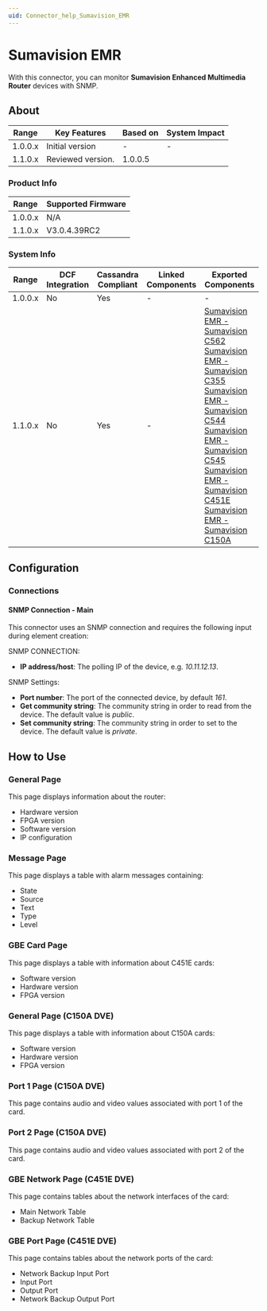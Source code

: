 ```yaml
---
uid: Connector_help_Sumavision_EMR
---
```


# Sumavision EMR

With this connector, you can monitor **Sumavision Enhanced Multimedia Router** devices with SNMP.

## About

| **Range** | **Key Features**  | **Based on** | **System Impact** |
|-----------|-------------------|--------------|-------------------|
| 1.0.0.x   | Initial version   | \-           | \-                |
| 1.1.0.x   | Reviewed version. | 1.0.0.5      |                   |

### Product Info

| **Range** | **Supported Firmware** |
|-----------|------------------------|
| 1.0.0.x   | N/A                    |
| 1.1.0.x   | V3.0.4.39RC2           |

### System Info

| **Range** | **DCF Integration** | **Cassandra Compliant** | **Linked Components** | **Exported Components**                                                                                                                                                                                                                                                                                                                                                                                                                                                                                                                                                                                   |
|-----------|---------------------|-------------------------|-----------------------|-----------------------------------------------------------------------------------------------------------------------------------------------------------------------------------------------------------------------------------------------------------------------------------------------------------------------------------------------------------------------------------------------------------------------------------------------------------------------------------------------------------------------------------------------------------------------------------------------------------|
| 1.0.0.x   | No                  | Yes                     | \-                    | \-                                                                                                                                                                                                                                                                                                                                                                                                                                                                                                                                                                                                        |
| 1.1.0.x   | No                  | Yes                     | \-                    | [Sumavision EMR - Sumavision C562](xref:Connector_help_Sumavision_EMR_-_Sumavision_C562) [Sumavision EMR - Sumavision C355](xref:Connector_help_Sumavision_EMR_-_Sumavision_C355) [Sumavision EMR - Sumavision C544](xref:Connector_help_Sumavision_EMR_-_Sumavision_C544) [Sumavision EMR - Sumavision C545](xref:Connector_help_Sumavision_EMR_-_Sumavision_C545) [Sumavision EMR - Sumavision C451E](xref:Connector_help_Sumavision_EMR_-_Sumavision_C451E) [Sumavision EMR - Sumavision C150A](xref:Connector_help_Sumavision_EMR_-_Sumavision_C150A) |

## Configuration

### Connections

#### SNMP Connection - Main

This connector uses an SNMP connection and requires the following input during element creation:

SNMP CONNECTION:

- **IP address/host**: The polling IP of the device, e.g. *10.11.12.13*.

SNMP Settings:

- **Port number**: The port of the connected device, by default *161*.
- **Get community string**: The community string in order to read from the device. The default value is *public*.
- **Set community string**: The community string in order to set to the device. The default value is *private*.

## How to Use

### General Page

This page displays information about the router:

- Hardware version
- FPGA version
- Software version
- IP configuration

### Message Page

This page displays a table with alarm messages containing:

- State
- Source
- Text
- Type
- Level

### GBE Card Page

This page displays a table with information about C451E cards:

- Software version
- Hardware version
- FPGA version

### General Page (C150A DVE)

This page displays a table with information about C150A cards:

- Software version
- Hardware version
- FPGA version

### Port 1 Page (C150A DVE)

This page contains audio and video values associated with port 1 of the card.

### Port 2 Page (C150A DVE)

This page contains audio and video values associated with port 2 of the card.

### GBE Network Page (C451E DVE)

This page contains tables about the network interfaces of the card:

- Main Network Table
- Backup Network Table

### GBE Port Page (C451E DVE)

This page contains tables about the network ports of the card:

- Network Backup Input Port
- Input Port
- Output Port
- Network Backup Output Port
